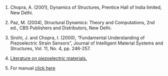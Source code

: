 1.	Chopra, A. (2001), Dynamics of Structures, Prentice Hall of India limited, New Delhi.
	
2.	Paz, M. (2004), Structural Dynamics: Theory and Computations, 2nd ed., CBS Publishers and Distributors, New Delhi.

3.	Sirohi, J. and Chopra, I. (2000), “Fundamental Understanding of Piezoelectric Strain Sensors”, Journal of Intelligent Material Systems and Structures, Vol. 11, No. 4, pp. 246-257.
	
4.	<a href="images/piezo.pdf" target="_blank">Literature on piezoelectric materials.</a>

5.	For manual <a href="images/manual_exp1.pdf" target="_blank">click here</a>
